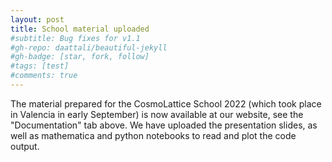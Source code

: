 ```yaml
---
layout: post
title: School material uploaded
#subtitle: Bug fixes for v1.1
#gh-repo: daattali/beautiful-jekyll
#gh-badge: [star, fork, follow]
#tags: [test]
#comments: true
---
```


The material prepared for the CosmoLattice School 2022 (which took place in Valencia in early September)
is now available at our website, see the "Documentation" tab above. We have uploaded the presentation slides, as well as
mathematica and python notebooks to read and plot the code output.
